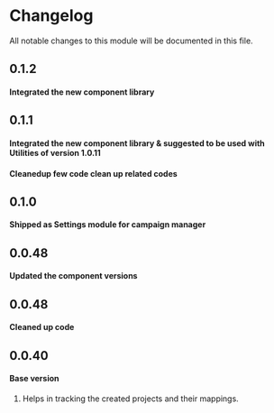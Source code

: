 # Changelog
All notable changes to this module will be documented in this file.

## 0.1.2
#### Integrated the new component library 

## 0.1.1 
#### Integrated the new component library & suggested to be used with Utilities of version 1.0.11
#### Cleanedup few code clean up related codes

## 0.1.0 
#### Shipped as Settings module for campaign manager

## 0.0.48 
#### Updated the component versions


## 0.0.48 
#### Cleaned up code 


## 0.0.40 
#### Base version
  1. Helps in tracking the created projects and their mappings.
